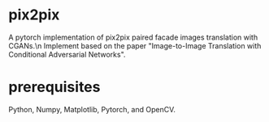 # pix2pix
A pytorch implementation of pix2pix paired facade images translation with CGANs.\n
Implement based on the paper "Image-to-Image Translation with Conditional Adversarial Networks".

# prerequisites
Python, Numpy, Matplotlib, Pytorch, and OpenCV.
